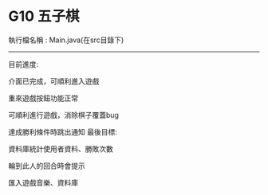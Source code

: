 # G10 五子棋

執行檔名稱 : Main.java(在src目錄下)

--------------------
目前進度:

介面已完成，可順利進入遊戲

重來遊戲按鈕功能正常

可順利進行遊戲，消除棋子覆蓋bug

達成勝利條件時跳出通知
最後目標:

資料庫統計使用者資料、勝敗次數

輪到此人的回合時會提示

匯入遊戲音樂、資料庫
